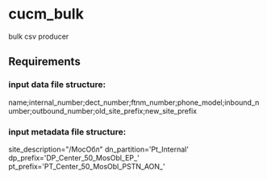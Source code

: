 # cucm_bulk
bulk csv producer

## Requirements

### input data file structure:

name;internal_number;dect_number;ftnm_number;phone_model;inbound_number;outbound_number;old_site_prefix;new_site_prefix


### input metadata file structure:

site_description="/МосОбл"
dn_partition='Pt_Internal'
dp_prefix='DP_Center_50_MosObl_EP_'
pt_prefix='PT_Center_50_MosObl_PSTN_AON_'